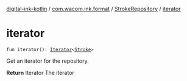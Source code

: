 [digital-ink-kotlin](../../index.md) / [com.wacom.ink.format](../index.md) / [StrokeRepository](index.md) / [iterator](./iterator.md)

# iterator

`fun iterator(): `[`Iterator`](https://kotlinlang.org/api/latest/jvm/stdlib/kotlin.collections/-iterator/index.html)`<`[`Stroke`](../../com.wacom.ink.format.tree.data/-stroke/index.md)`>`

Get an iterator for the repository.

**Return**
Iterator The iterator

